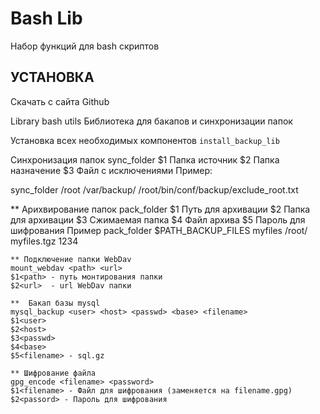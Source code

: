 Bash Lib
=========================


Набор функций для bash скриптов


УСТАНОВКА
------------
Скачать с сайта Github

Library bash utils
Библиотека для бакапов и синхронизации папок

Установка всех необходимых компонентов 
 `install_backup_lib`

 Синхронизация папок
sync_folder <source> <destination> <exclude file>
$1<source> Папка источник
$2<destination> Папка назначение
$3<exclude file> Файл с исключениями
Пример:


  sync_folder /root /var/backup/ /root/bin/conf/backup/exclude_root.txt 



   ** Арихвирование папок
   pack_folder <source> <folder> <tar arhive> <password>
   $1<source>		Путь для архивации
   $2<folder>          Папка для архивации
   $3<folder>		Сжимаемая папка
   $4<tar arhive>	Файл архива
   $5<password>	Пароль для шифрования
   Пример
   pack_folder $PATH_BACKUP_FILES myfiles  /root/ myfiles.tgz 1234

    ** Подключение папки WebDav
    mount_webdav <path> <url>
    $1<path> - путь монтирования папки
    $2<url>  - url WebDav папки

    **  Бакап базы mysql
    mysql_backup <user> <host> <passwd> <base> <filename> 
    $1<user>
    $2<host>
    $3<passwd>
    $4<base>
    $5<filename> - sql.gz

    ** Шифрование файла
    gpg_encode <filename> <password>
    $1<filename> - Файл для шифрования (заменяется на filename.gpg)
    $2<passord> - Пароль для шифрования
